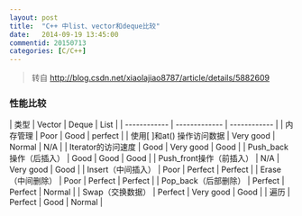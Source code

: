 ```yaml
---
layout: post
title:  "C++ 中list、vector和deque比较"
date:   2014-09-19 13:45:00
commentid: 20150713
categories: [C/C++]
---
```


> 转自 <http://blog.csdn.net/xiaolajiao8787/article/details/5882609>


### 性能比较


| 类型 | Vector | Deque | List |
| ------------ | ------------- | ------------ |
| 内存管理 | Poor  | Good | perfect |
| 使用[ ]和at() 操作访问数据 | Very good  | Normal | N/A |
| Iterator的访问速度 | Good  | Very good  | Good |
| Push_back操作（后插入） | Good  | Good | Good |
| Push_front操作（前插入） | N/A  | Very good | Good |
| Insert（中间插入） | Poor  | Perfect | Perfect |
| Erase（中间删除） | Poor  | Perfect | Perfect |
| Pop_back（后部删除） | Perfect  | Perfect | Normal |
| Swap（交换数据） | Perfect  | Very good | Good |
| 遍历 | Perfect  | Good | Normal |

